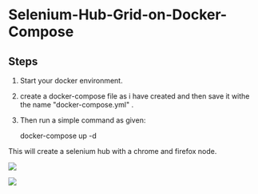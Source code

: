 # Selenium-Hub-Grid-on-Docker-Compose

## Steps

1. Start your docker environment.

2. create a docker-compose file as i have created and then save it withe the name "docker-compose.yml" .

3. Then run a simple command as given:

   docker-compose up -d 

  This will create a selenium hub with a chrome and firefox node.

![](.https://github.com/Mahesh-Bhadane/Selenium-Hub-Grid-on-Docker-Compose/blob/main/Screenshot%20from%202022-01-27%2021-22-52.png)


![](.https://github.com/Mahesh-Bhadane/Selenium-Hub-Grid-on-Docker-Compose/blob/main/Screenshot%20from%202022-01-27%2021-22-33.png)



